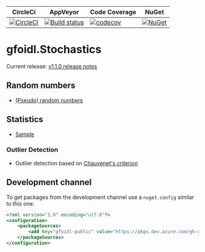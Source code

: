 | CircleCi | AppVeyor | Code Coverage | NuGet |
| -- | -- | -- | -- |
| [![CircleCI](https://circleci.com/gh/gfoidl/Stochastics/tree/master.svg?style=svg)](https://circleci.com/gh/gfoidl/Stochastics/tree/master) | [![Build status](https://ci.appveyor.com/api/projects/status/a0r3j3rygrwg4nx4/branch/master?svg=true)](https://ci.appveyor.com/project/GntherFoidl/stochastics/branch/master) | [![codecov](https://codecov.io/gh/gfoidl/Stochastics/branch/master/graph/badge.svg)](https://codecov.io/gh/gfoidl/Stochastics) | [![NuGet](https://img.shields.io/nuget/v/gfoidl.Stochastics.svg?style=flat-square)](https://www.nuget.org/packages/gfoidl.Stochastics/) |

# gfoidl.Stochastics

Current release: [v1.1.0 release notes](doc/release-notes/v1.1.0.md)

## Random numbers

* [(Pseudo) random numbers](doc/RandomNumberGenerator.md)

## Statistics

* [Sample](doc/Statistics/Sample.md)  

### Outlier Detection

* Outlier detection based on [Chauvenet's criterion](doc/Statistics/OutlierDetection/ChauvenetOutlierDetection.md)


## Development channel

To get packages from the development channel use a `nuget.config` similar to this one:
```xml
<?xml version="1.0" encoding="utf-8"?>
<configuration>
    <packageSources>
        <add key="gfoidl-public" value="https://pkgs.dev.azure.com/gh-gfoidl/github-Projects/_packaging/gfoidl-public/nuget/v3/index.json" />
    </packageSources>
</configuration>
```
